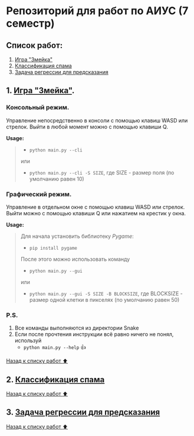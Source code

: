 # Репозиторий для работ по АИУС (7 семестр)

## Список работ:
1. [Игра "Змейка"](#1-игра-змейка)
2. [Классификация спама](#2-классификация-спама)
3. [Задача регрессии для предсказания](#3-задача-регрессии-для-предсказания)

## 1. [Игра "Змейка"](https://github.com/in7erval/AIUS/tree/master/Snake). 
### Консольный режим. 
  Управление непосредственно в консоли с помощью клавиш WASD или стрелок. Выйти в любой момент можно с помощью клавиши Q.

  **Usage:**
  >  * ```python main.py --cli``` 
  >
  >  или 
  >
  >  * ```python main.py --cli -S SIZE```, где SIZE - размер поля (по умолчанию равен 10)
### Графический режим.
  Управление в отдельном окне с помощью клавиш WASD или стрелок. Выйти можно с помощью клавиши Q или нажатием на крестик у окна.

**Usage:**
>
>  Для начала установить библиотеку *Pygame*:
>
>  * ```pip install pygame``` 
>  
>  После этого можно использовать команду
>  
>  * ```python main.py --gui``` 
>  
>  или
>  
>  * ```python main.py --gui -S SIZE -B BLOCKSIZE```, где BLOCKSIZE - размер одной клетки в пикселях (по умолчанию равен 50)
  
### P.S.
1. Все команды выполняются из директории Snake
2. Если после прочтения инструкции всё равно ничего не понял, используй
   * ```python main.py --help``` :+1:

[Назад к списку работ :arrow_up:](#список-работ)
## 2. [Классификация спама](https://github.com/in7erval/AIUS/tree/master/SpamClassification)

[Назад к списку работ :arrow_up:](#список-работ)

## 3. [Задача регрессии для предсказания](https://github.com/in7erval/AIUS/tree/master/Regression)

[Назад к списку работ :arrow_up:](#список-работ)
